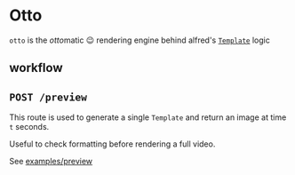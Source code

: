 # Otto
`otto` is the *otto*matic :wink: rendering engine behind alfred's [`Template`](../../models/template) logic

## workflow


## `POST /preview`
This route is used to generate a single `Template` and return an image at time `t` seconds. 

Useful to check formatting before rendering a full video.

See [examples/preview](../../examples/preview)
